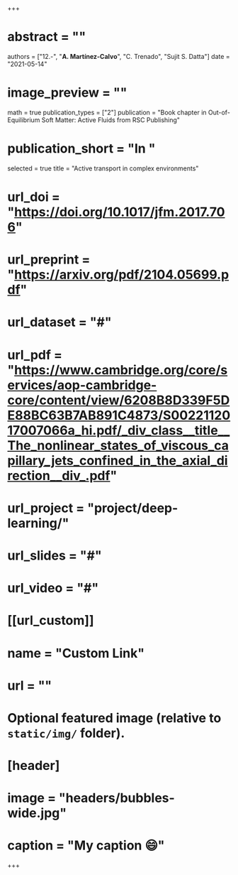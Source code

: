 +++

# abstract = ""
authors = ["12.-", "**A. Martínez-Calvo**", "C. Trenado", "Sujit S. Datta"]
date = "2021-05-14"
# image_preview = ""
math = true
publication_types = ["2"]
 publication = "Book chapter in Out-of-Equilibrium Soft Matter: Active Fluids from RSC Publishing"
# publication_short = "In "
selected = true
title = "Active transport in complex environments"
# url_doi = "https://doi.org/10.1017/jfm.2017.706"
# url_preprint = "https://arxiv.org/pdf/2104.05699.pdf"
# url_dataset = "#"
# url_pdf = "https://www.cambridge.org/core/services/aop-cambridge-core/content/view/6208B8D339F5DE88BC63B7AB891C4873/S0022112017007066a_hi.pdf/_div_class__title__The_nonlinear_states_of_viscous_capillary_jets_confined_in_the_axial_direction__div_.pdf"
# url_project = "project/deep-learning/"
# url_slides = "#"
# url_video = "#"

# [[url_custom]]
 # name = "Custom Link"
 # url = ""

# Optional featured image (relative to `static/img/` folder).
# [header]
# image = "headers/bubbles-wide.jpg"
# caption = "My caption :smile:"

+++
